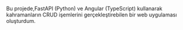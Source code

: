Bu projede,FastAPI (Python) ve Angular (TypeScript) kullanarak kahramanların CRUD işemlerini gerçekleştirebilen bir web uygulaması oluşturdum.
